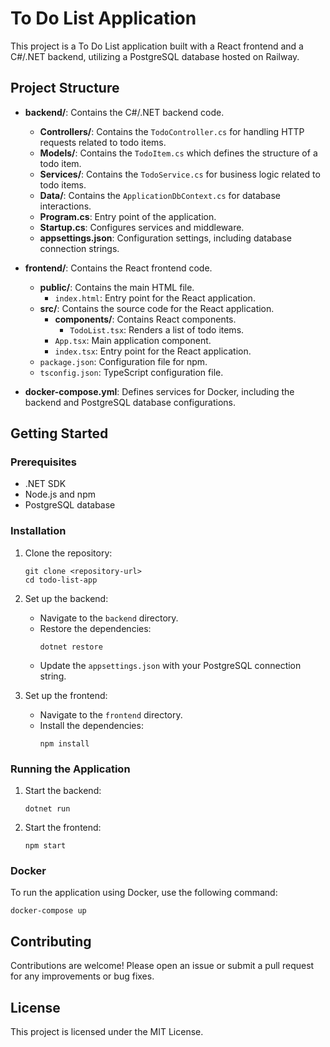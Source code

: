 # To Do List Application

This project is a To Do List application built with a React frontend and a C#/.NET backend, utilizing a PostgreSQL database hosted on Railway. 

## Project Structure

- **backend/**: Contains the C#/.NET backend code.
  - **Controllers/**: Contains the `TodoController.cs` for handling HTTP requests related to todo items.
  - **Models/**: Contains the `TodoItem.cs` which defines the structure of a todo item.
  - **Services/**: Contains the `TodoService.cs` for business logic related to todo items.
  - **Data/**: Contains the `ApplicationDbContext.cs` for database interactions.
  - **Program.cs**: Entry point of the application.
  - **Startup.cs**: Configures services and middleware.
  - **appsettings.json**: Configuration settings, including database connection strings.

- **frontend/**: Contains the React frontend code.
  - **public/**: Contains the main HTML file.
    - `index.html`: Entry point for the React application.
  - **src/**: Contains the source code for the React application.
    - **components/**: Contains React components.
      - `TodoList.tsx`: Renders a list of todo items.
    - `App.tsx`: Main application component.
    - `index.tsx`: Entry point for the React application.
  - `package.json`: Configuration file for npm.
  - `tsconfig.json`: TypeScript configuration file.

- **docker-compose.yml**: Defines services for Docker, including the backend and PostgreSQL database configurations.

## Getting Started

### Prerequisites

- .NET SDK
- Node.js and npm
- PostgreSQL database

### Installation

1. Clone the repository:
   ```
   git clone <repository-url>
   cd todo-list-app
   ```

2. Set up the backend:
   - Navigate to the `backend` directory.
   - Restore the dependencies:
     ```
     dotnet restore
     ```
   - Update the `appsettings.json` with your PostgreSQL connection string.

3. Set up the frontend:
   - Navigate to the `frontend` directory.
   - Install the dependencies:
     ```
     npm install
     ```

### Running the Application

1. Start the backend:
   ```
   dotnet run
   ```

2. Start the frontend:
   ```
   npm start
   ```

### Docker

To run the application using Docker, use the following command:
```
docker-compose up
```

## Contributing

Contributions are welcome! Please open an issue or submit a pull request for any improvements or bug fixes.

## License

This project is licensed under the MIT License.